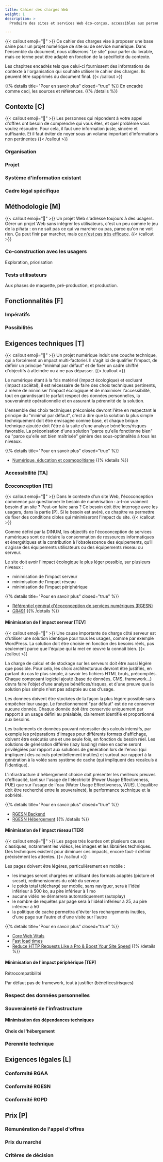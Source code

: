 ```yaml
---
title: Cahier des charges Web
weight: 1
description: >
  Produire des sites et services Web éco-conçus, accessibles aux personnes en situation de handicap, utiles, utilisables et utilisés.

---
```


{{< callout emoji="💬" >}}
Ce cahier des charges vise à proposer une base saine pour un projet numérique de site ou de service numérique. Dans l'ensemble du document, nous utiliserons "Le site" pour parler du livrable, mais ce terme peut être adapté en fonction de la spécificité du contexte. 

Les chapitres encadrés tels que celui-ci fournissent des informations de contexte à l'organisation qui souhaite utiliser le cahier des charges. Ils peuvent être supprimés du document final.
{{< /callout >}}

{{% details title="Pour en savoir plus" closed="true" %}}
En encadré comme ceci, les sources et références.
{{% /details %}}

## Contexte [C]

{{< callout emoji="💬" >}}
Les personnes qui répondent à votre appel d'offres ont besoin de comprendre qui vous êtes, et quel problème vous voulez résoudre. Pour cela, il faut une information juste, sincère et suffisante. Et il faut éviter de noyer sous un volume important d'informations non pertinentes
{{< /callout >}}

### Organisation

### Projet

### Système d'information existant

### Cadre légal spécifique

## Méthodologie [M]

{{< callout emoji="💬" >}}
Un projet Web s'adresse toujours à des usagers. Gérer un projet Web sans intégrer les utilisateurs, c'est un peu comme le jeu de la piñata : on ne sait pas ce qui va marcher ou pas, parce qu'on ne voit rien. Ça peut finir par marcher, mais [ce n'est pas très efficace](https://siecledigital.fr/2022/08/26/sncf-connect-un-fiasco-a-50-millions-deuros/).
{{< /callout >}}

### Co-construction avec les usagers

Exploration, priorisation

### Tests utilisateurs

Aux phases de maquette, pré-production, et production.
## Fonctionnalités [F]

### Impératifs

### Possibilités
## Exigences techniques [T]

{{< callout emoji="💬" >}}
Un projet numérique induit une couche technique, qui a forcément un impact multi-factoriel. Il s'agit ici de qualifier l'impact, de définir un principe "minimal par défaut" et de fixer un cadre chiffré d'objectifs à atteindre ou à ne pas dépasser.
{{< /callout >}}

Le numérique étant à la fois matériel (impact écologique) et excluant (impact sociétal), il est nécessaire de faire des choix techniques pertinents, à même de minimiser l'impact écologique et de maximiser l'accessibilité, tout en garantissant le parfait respect des données personnelles, la souveraineté opérationnelle et en assurant la pérennité de la solution.

L'ensemble des choix techniques préconisés devront l'être en respectant le principe du "minimal par défaut", c'est à dire que la solution la plus simple techniquement doit être envisagée comme base, et chaque brique technique ajoutée doit l'être à la suite d'une analyse bénéfices/risques favorable. La préconisation d'une solution "parce qu'elle fonctionne bien" ou "parce qu'elle est bien maîtrisée" génère des sous-optimalités à tous les niveaux.

{{% details title="Pour en savoir plus" closed="true" %}}
- [Numérique, éducation et cosmopolitisme](https://www.cairn.info/revue-cites-2015-3-page-13.htm)
{{% /details %}}

### Accessibilité [TA]

### Écoconception [TE]

{{< callout emoji="💬" >}}
Dans le contexte d'un site Web, l'écoconception commence par questionner le besoin de numérisation : a-t-on vraiment besoin d'un site ? Peut-on faire sans ? Ce besoin doit être interrogé avec les usagers, dans la partie [P]. Si le besoin est avéré, ce chapitre va permettre de fixer des conditions cibles qui minimiseront l'impact du site.
{{< /callout >}}

Comme défini par la DINUM, les objectifs de l'écoconception de services numériques sont de réduire la consommation de ressources informatiques et énergétiques et la contribution à l’obsolescence des équipements, qu’il s’agisse des équipements utilisateurs ou des équipements réseau ou serveur. 

Le site doit avoir l'impact écologique le plus léger possible, sur plusieurs niveaux :
- minimisation de l'impact serveur
- minimisation de l'impact réseau
- minimisation de l'impact périphérique

{{% details title="Pour en savoir plus" closed="true" %}}
- [Référentiel général d'écoconception de services numériques (RGESN)](https://ecoresponsable.numerique.gouv.fr/publications/referentiel-general-ecoconception/)
- [GR491](https://gr491.isit-europe.org/)
{{% /details %}}

#### Minimisation de l'impact serveur [TEV]
{{< callout emoji="💬" >}}
Une cause importante de charge côté serveur est d'utiliser une solution identique pour tous les usages, comme par exemple WordPress. La solution doit être choisie en fonction des besoins réels, pas seulement parce que l'équipe qui la met en œuvre la connaît bien.
{{< /callout >}}

La charge de calcul et de stockage sur les serveurs doit être aussi légère que possible. 
Pour cela, les choix architecturaux devront être justifiés, en partant du cas le plus simple, à savoir les fichiers HTML bruts, précompilés.
Chaque composant logiciel ajouté (base de données, CMS, framework...) devra faire l'objet d'une analyse bénéfices/risques, et d'une preuve que la solution plus simple n'est pas adaptée au cas d'usage.

Les données doivent être stockées de la façon la plus légère possible sans empêcher leur usage. 
Le fonctionnement "par défaut" est de ne conserver aucune donnée.
Chaque donnée doit être conservée uniquement par rapport à un usage défini au préalable, clairement identifié et proportionné aux besoins.

Les traitements de données pouvant nécessiter des calculs intensifs, par exemple les préparations d'images pour différents formats d'affichage, doivent être exécutés une et une seule fois, en fonction du besoin réel. Les solutions de génération différée (lazy loading) mise en cache seront privilégiées par rapport aux solutions de génération lors de l'envoi (qui impliquent des calculs potentiellement inutiles) et surtout par rapport à la génération à la volée sans système de cache (qui impliquent des recalculs à l'identique).

L'infrastructure d'hébergement choisie doit présenter les meilleurs preuves d'efficacité, tant sur l'usage de l'électricité (Power Usage Effectiveness, PUE) que sur l'usage de l'eau (Water Usage Effectiveness, WUE). L'équilibre doit être recherché entre la souveraineté, la performance technique et la sobriété.

{{% details title="Pour en savoir plus" closed="true" %}}
- [RGESN Backend](https://ecoresponsable.numerique.gouv.fr/publications/referentiel-general-ecoconception/#backend)
- [RGESN Hébergement](https://ecoresponsable.numerique.gouv.fr/publications/referentiel-general-ecoconception/#hebergement)
{{% /details %}}

#### Minimisation de l'impact réseau [TER]
{{< callout emoji="💬" >}}
Les pages très lourdes ont plusieurs causes classiques, notamment les vidéos, les images et les librairies techniques. Des techniques existent pour diminuer ces impacts, encore faut-il définir précisément les attentes.
{{< /callout >}}

Les pages doivent être légères, particulièrement en mobile :
- les images seront chargées en utilisant des formats adaptés (picture et srcset), redimensionnés du côté du serveur
- le poids total téléchargé sur mobile, sans naviguer, sera à l'idéal inférieur à 500 ko, au pire inférieur à 1 mo
- aucune vidéo ne démarrera automatiquement (autoplay) 
- le nombre de requêtes par page sera à l'idéal inférieur à 25, au pire inférieur à 50
- la politique de cache permettra d'éviter les rechargements inutiles, d'une page sur l'autre et d'une visite sur l'autre

{{% details title="Pour en savoir plus" closed="true" %}}
- [Core Web Vitals](https://web.dev/learn-core-web-vitals/)
- [Fast load times](https://web.dev/fast/)
- [Reduce HTTP Requests Like a Pro & Boost Your Site Speed](https://www.titangrowth.com/blog/reduce-http-requests-like-a-pro-120/)
{{% /details %}}

#### Minimisation de l'impact périphérique [TEP]

Rétrocompatibilité

Par défaut pas de framework, tout à justifier (bénéfices/risques)

### Respect des données personnelles

### Souveraineté de l'infrastructure

#### Minimisation des dépendances techniques

#### Choix de l'hébergement

### Pérennité technique

## Exigences légales [L]

### Conformité RGAA

### Conformité RGESN

### Conformité RGPD

## Prix [P]

### Rémunération de l'appel d'offres

### Prix du marché

### Critères de décision